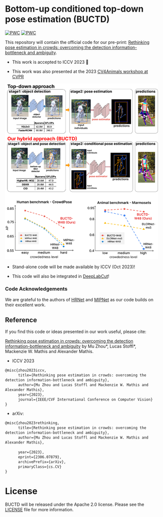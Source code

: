 # Bottom-up conditioned top-down pose estimation (BUCTD) 

[![PWC](https://img.shields.io/endpoint.svg?url=https://paperswithcode.com/badge/rethinking-pose-estimation-in-crowds/pose-estimation-on-crowdpose)](https://paperswithcode.com/sota/pose-estimation-on-crowdpose?p=rethinking-pose-estimation-in-crowds)
[![PWC](https://img.shields.io/endpoint.svg?url=https://paperswithcode.com/badge/rethinking-pose-estimation-in-crowds/animal-pose-estimation-on-marmoset-8k)](https://paperswithcode.com/sota/animal-pose-estimation-on-marmoset-8k?p=rethinking-pose-estimation-in-crowds)

This repository will contain the official code for our pre-print: [Rethinking pose estimation in crowds: overcoming the detection information-bottleneck and ambiguity](https://arxiv.org/abs/2306.07879).

- This work is accepted to ICCV 2023 🎉

- This work was also presented at the 2023 [CV4Animals workshop at CVPR](https://www.cv4animals.com)

![BUCTD](media/BUCTD_fig1.png)

- Stand-alone code will be made available by ICCV (Oct 2023)!

- This code will also be integrated in [DeepLabCut](https://github.com/DeepLabCut/DeepLabCut)!

### Code Acknowledgements

We are grateful to the authors of [HRNet](https://github.com/HRNet/deep-high-resolution-net.pytorch) and [MIPNet](https://rawalkhirodkar.github.io/mipnet) as our code builds on their excellent work. 



## Reference

If you find this code or ideas presented in our work useful, please cite:

[Rethinking pose estimation in crowds: overcoming the detection information-bottleneck and ambiguity](https://arxiv.org/abs/2306.07879) by Mu Zhou*, Lucas Stoffl*, Mackenzie W. Mathis and Alexander Mathis.

- ICCV 2023
```
@misc{zhou2023iccv,
      title={Rethinking pose estimation in crowds: overcoming the detection information-bottleneck and ambiguity}, 
      author={Mu Zhou and Lucas Stoffl and Mackenzie W. Mathis and Alexander Mathis},
      year={2023},
      journal={IEEE/CVF International Conference on Computer Vision}
}
```

- arXiv:
```
@misc{zhou2023rethinking,
      title={Rethinking pose estimation in crowds: overcoming the detection information-bottleneck and ambiguity}, 
      author={Mu Zhou and Lucas Stoffl and Mackenzie W. Mathis and Alexander Mathis},

      year={2023},
      eprint={2306.07879},
      archivePrefix={arXiv},
      primaryClass={cs.CV}
}
```

# License

BUCTD will be released under the Apache 2.0 license. Please see the [LICENSE](LICENSE) file for more information.
